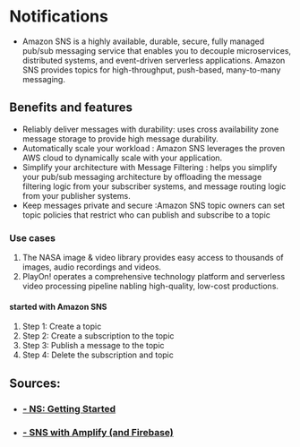 # Notifications
- Amazon SNS is a highly available, durable, secure, fully managed pub/sub messaging service that enables you to decouple microservices, distributed systems, and event-driven serverless applications. Amazon SNS provides topics for high-throughput, push-based, many-to-many messaging.
## Benefits and features
- Reliably deliver messages with durability: uses cross availability zone message storage to provide high message durability.
- Automatically scale your workload : Amazon SNS leverages the proven AWS cloud to dynamically scale with your application.
- Simplify your architecture with Message Filtering :  helps you simplify your pub/sub messaging architecture by offloading the message filtering logic from your subscriber systems, and message routing logic from your publisher systems.
- Keep messages private and secure :Amazon SNS topic owners can set topic policies that restrict who can publish and subscribe to a topic
### Use cases
1. The NASA image & video library provides easy access to thousands of images, audio recordings and videos.
2. PlayOn! operates a comprehensive technology platform and serverless video processing pipeline nabling high-quality, low-cost productions.
#### started with Amazon SNS
1. Step 1: Create a topic
2. Step 2: Create a subscription to the topic
3. Step 3: Publish a message to the topic
4. Step 4: Delete the subscription and topic
## Sources:
- ### [- NS: Getting Started ](https://aws.amazon.com/sns/getting-started/)
- ### [- SNS with Amplify (and Firebase)](https://aws-amplify.github.io/docs/android/push-notifications)